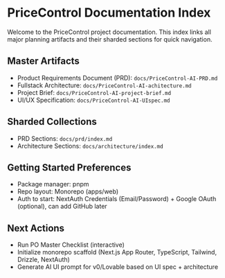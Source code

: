 # PriceControl Documentation Index

Welcome to the PriceControl project documentation. This index links all major planning artifacts and their sharded sections for quick navigation.

## Master Artifacts
- Product Requirements Document (PRD): `docs/PriceControl-AI-PRD.md`
- Fullstack Architecture: `docs/PriceControl-AI-achitecture.md`
- Project Brief: `docs/PriceControl-AI-project-brief.md`
- UI/UX Specification: `docs/PriceControl-AI-UIspec.md`

## Sharded Collections
- PRD Sections: `docs/prd/index.md`
- Architecture Sections: `docs/architecture/index.md`

## Getting Started Preferences
- Package manager: pnpm
- Repo layout: Monorepo (apps/web)
- Auth to start: NextAuth Credentials (Email/Password) + Google OAuth (optional), can add GitHub later

## Next Actions
- Run PO Master Checklist (interactive)
- Initialize monorepo scaffold (Next.js App Router, TypeScript, Tailwind, Drizzle, NextAuth)
- Generate AI UI prompt for v0/Lovable based on UI spec + architecture

